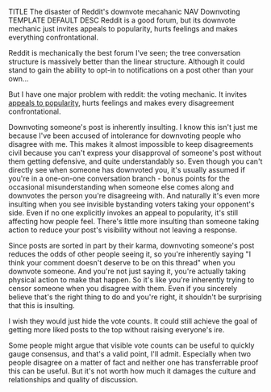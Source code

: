 TITLE The disaster of Reddit's downvote mecahanic
NAV Downvoting
TEMPLATE DEFAULT
DESC Reddit is a good forum, but its downvote mechanic just invites appeals to popularity, hurts feelings and makes everything confrontational.

Reddit is mechanically the best forum I've seen; the tree conversation structure is massively better than the linear structure. Although it could stand to gain the ability to opt-in to notifications on a post other than your own...

But I have one major problem with reddit: the voting mechanic. It invites [appeals to popularity](https://en.wikipedia.org/wiki/Argumentum_ad_populum), hurts feelings and makes every disagreement confrontational.

Downvoting someone's post is inherently insulting. I know this isn't just me because I've been accused of intolerance for downvoting people who disagree with me. This makes it almost impossible to keep disagreements civil because you can't express your disapproval of someone's post without them getting defensive, and quite understandably so. Even though you can't directly see when someone has downvoted you, it's usually assumed if you're in a one-on-one conversation branch - bonus points for the occasional misunderstanding when someone else comes along and downvotes the person you're disagreeing with. And naturally it's even more insulting when you see invisible bystanding voters taking your opponent's side. Even if no one explicitly invokes an appeal to popularity, it's still affecting how people feel. There's little more insulting than someone taking action to reduce your post's visibility without not leaving a response.

Since posts are sorted in part by their karma, downvoting someone's post reduces the odds of other people seeing it, so you're inherently saying "I think your comment doesn't deserve to be on this thread" when you downvote someone. And you're not just saying it, you're actually taking physical action to make that happen. So it's like you're inherently trying to censor someone when you disagree with them. Even if you sincerely believe that's the right thing to do and you're right, it shouldn't be surprising that this is insulting.

I wish they would just hide the vote counts. It could still achieve the goal of getting more liked posts to the top without raising everyone's ire.

Some people might argue that visible vote counts can be useful to quickly gauge consensus, and that's a valid point, I'll admit. Especially when two people disagree on a matter of fact and neither one has transferrable proof this can be useful. But it's not worth how much it damages the culture and relationships and quality of discussion.
